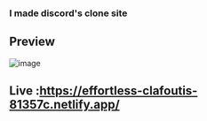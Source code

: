 ### I made discord's clone site

## Preview
![image](https://user-images.githubusercontent.com/120296952/225392267-31f68f66-ebeb-4257-93b4-32c9df5c8ee6.png)

## Live :https://effortless-clafoutis-81357c.netlify.app/

